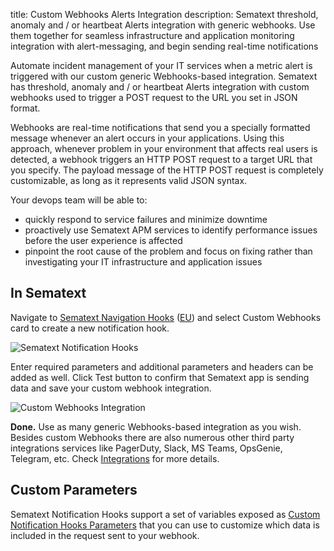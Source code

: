 title: Custom Webhooks Alerts Integration
description: Sematext threshold, anomaly and / or heartbeat Alerts integration with generic webhooks. Use them together for seamless infrastructure and application monitoring integration with alert-messaging, and begin sending real-time notifications 

Automate incident management of your IT services when a metric alert is triggered with our custom generic Webhooks-based integration. Sematext has threshold, anomaly and / or heartbeat Alerts integration with custom webhooks used to trigger a POST request to the URL you set in JSON format. 

Webhooks are real-time notifications that send you a specially formatted message whenever an alert occurs in your applications. Using this approach, whenever problem in your environment that affects real users is detected, a webhook triggers an HTTP POST request to a target URL that you specify. The payload message of the HTTP POST request is completely customizable, as long as it represents valid JSON syntax.

Your devops team will be able to:

- quickly respond to service failures and minimize downtime
- proactively use Sematext APM services to identify performance issues before the user experience is affected
- pinpoint the root cause of the problem and focus on fixing rather than investigating your IT infrastructure and application issues

## **In Sematext**

Navigate to [Sematext Navigation Hooks](https://apps.sematext.com/ui/hooks/create) ([EU](https://apps.eu.sematext.com/ui/hooks/create)) and select Custom Webhooks card to create a new notification hook.

![Sematext Notification Hooks](https://sematext.com/docs/images/integrations/sematext-notification-hooks.png "Sematext Notification Hook")

Enter required parameters and additional parameters and headers can be added as well. Click Test button to confirm that Sematext app is sending data and save your custom webhook integration.

![Custom Webhooks Integration](https://sematext.com/docs/images/integrations/custom-webhook.png "Create Custom Webhooks Integration")

**Done.** Use as many generic Webhooks-based integration as you wish.  Besides custom Webhooks there are also numerous other third party integrations services like PagerDuty, Slack, MS Teams, OpsGenie, Telegram, etc. Check [Integrations](/integration/) for more details.

## Custom Parameters

Sematext Notification Hooks support a set of variables exposed as [Custom Notification Hooks Parameters](/integration/alerts-webhooks-custom-params/) that you can use to customize which data is included in the request sent to your webhook.
